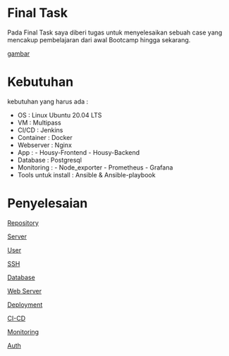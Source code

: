 # Final Task
Pada Final Task saya diberi tugas untuk menyelesaikan sebuah case yang mencakup pembelajaran dari awal Bootcamp hingga sekarang.

   [gambar](image_2022-01-11_08-49-02.png)

# Kebutuhan
kebutuhan yang harus ada :
- OS                   : Linux Ubuntu 20.04 LTS
- VM                   : Multipass 
- CI/CD                : Jenkins
- Container            : Docker
- Webserver            : Nginx
- App                  : - Housy-Frontend
                         - Housy-Backend
- Database             : Postgresql
- Monitoring           : - Node_exporter
                         - Prometheus
                         - Grafana
- Tools untuk install : Ansible & Ansible-playbook

# Penyelesaian

[Repository](Repository.md)

[Server](server.md)

[User](ansible-setup.md)

[SSH](ssh-key.md)

[Database](Database-pgsl.md)

[Web Server](Webserver.md)

[Deployment](Deployment.md)

[CI-CD](Jenkins-cicd.md)

[Monitoring](Monitoring.md)

[Auth](Auth.md)
